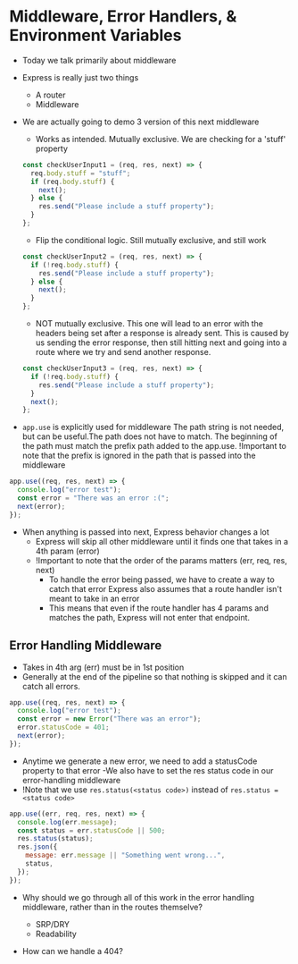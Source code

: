 # Middleware, Error Handlers, & Environment Variables

- Today we talk primarily about middleware

- Express is really just two things

  - A router
  - Middleware

- We are actually going to demo 3 version of this next middleware

  - Works as intended. Mutually exclusive. We are checking for a 'stuff' property

  ```js
  const checkUserInput1 = (req, res, next) => {
    req.body.stuff = "stuff";
    if (req.body.stuff) {
      next();
    } else {
      res.send("Please include a stuff property");
    }
  };
  ```

  - Flip the conditional logic. Still mutually exclusive, and still work

  ```javascript
  const checkUserInput2 = (req, res, next) => {
    if (!req.body.stuff) {
      res.send("Please include a stuff property");
    } else {
      next();
    }
  };
  ```

  - NOT mutually exclusive. This one will lead to an error with the headers being set after a response
    is already sent. This is caused by us sending the error response, then still hitting next and going into a route where we try and send
    another response.

  ```javascript
  const checkUserInput3 = (req, res, next) => {
    if (!req.body.stuff) {
      res.send("Please include a stuff property");
    }
    next();
  };
  ```

- `app.use` is explicitly used for middleware
  The path string is not needed, but can be useful.The path does not have to match. The beginning of the path must match the prefix path added to the app.use. !Important to note that the prefix is ignored in the path that is passed into the middleware

```javascript
app.use((req, res, next) => {
  console.log("error test");
  const error = "There was an error :(";
  next(error);
});
```

- When anything is passed into next, Express behavior changes a lot
  - Express will skip all other middleware until it finds one that takes in a 4th param (error)
  - !Important to note that the order of the params matters (err, req, res, next)
    - To handle the error being passed, we have to create a way to catch that error Express also assumes that a route handler isn't meant to take in an error
    - This means that even if the route handler has 4 params and matches the path, Express will not enter that endpoint.

## Error Handling Middleware

- Takes in 4th arg (err) must be in 1st position
- Generally at the end of the pipeline so that nothing is skipped and it can catch all errors.

```javascript
app.use((req, res, next) => {
  console.log("error test");
  const error = new Error("There was an error");
  error.statusCode = 401;
  next(error);
});
```

- Anytime we generate a new error, we need to add a statusCode property to that error
  -We also have to set the res status code in our error-handling middleware
- !Note that we use `res.status(<status code>)` instead of `res.status = <status code>`

```javascript
app.use((err, req, res, next) => {
  console.log(err.message);
  const status = err.statusCode || 500;
  res.status(status);
  res.json({
    message: err.message || "Something went wrong...",
    status,
  });
});
```

- Why should we go through all of this work in the error handling middleware, rather than in the routes themselve?

  - SRP/DRY
  - Readability

- How can we handle a 404?
